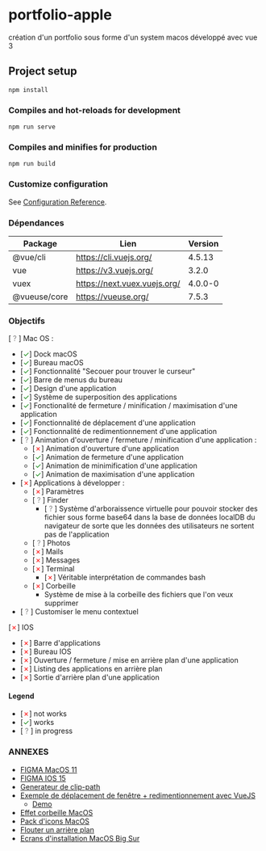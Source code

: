 # portfolio-apple
création d'un portfolio sous forme d'un system macos développé avec vue 3

## Project setup
```
npm install
```

### Compiles and hot-reloads for development
```
npm run serve
```

### Compiles and minifies for production
```
npm run build
```

### Customize configuration
See [Configuration Reference](https://cli.vuejs.org/config/).

### Dépendances

<table>
    <thead>
        <tr>
            <th>Package</th>
            <th>Lien</th>
            <th>Version</th>
        </tr>
    </thead>
    <tbody>
        <tr>
            <td>@vue/cli</td>
            <td>
                <a href="https://cli.vuejs.org/">
                    https://cli.vuejs.org/
                </a>
            </td>
            <td>4.5.13</td>
        </tr>
        <tr>
            <td>vue</td>
            <td>
                <a href="https://v3.vuejs.org/">
                    https://v3.vuejs.org/
                </a>
            </td>
            <td>3.2.0</td>
        </tr>
        <tr>
            <td>vuex</td>
            <td>
                <a href="https://next.vuex.vuejs.org/">
                    https://next.vuex.vuejs.org/
                </a>
            </td>
            <td>4.0.0-0</td>
        </tr>
        <tr>
            <td>@vueuse/core</td>
            <td>
                <a href="https://vueuse.org/">
                    https://vueuse.org/
                </a>
            </td>
            <td>7.5.3</td>
        </tr>
    </tbody>
</table>

### Objectifs

[<span style="color: gray"> ? </span>] Mac OS :
 - [<span style="color: green">&check;</span>] Dock macOS
 - [<span style="color: green">&check;</span>] Bureau macOS
 - [<span style="color: green">&check;</span>] Fonctionnalité "Secouer pour trouver le curseur"
 - [<span style="color: green">&check;</span>] Barre de menus du bureau
 - [<span style="color: green">&check;</span>] Design d'une application
 - [<span style="color: green">&check;</span>] Système de superposition des applications
 - [<span style="color: green">&check;</span>] Fonctionalité de fermeture / minification / maximisation d'une application
 - [<span style="color: green">&check;</span>] Fonctionnalité de déplacement d'une application
 - [<span style="color: green">&check;</span>] Fonctionnalité de redimentionnement d'une application
 - [<span style="color: gray"> ? </span>] Animation d'ouverture / fermeture / minification d'une application :
   - [<span style="color: red">&cross;</span>] Animation d'ouverture d'une application
   - [<span style="color: green">&check;</span>] Animation de fermeture d'une application
   - [<span style="color: green">&check;</span>] Animation de minimification d'une application
   - [<span style="color: green">&check;</span>] Animation de maximisation d'une application
 - [<span style="color: red">&cross;</span>] Applications à développer :
   - [<span style="color: red">&cross;</span>] Paramètres
   - [<span style="color: gray"> ? </span>] Finder
     - [<span style="color: gray"> ? </span>] Système d'arboraissence virtuelle pour pouvoir stocker des fichier sous forme base64 dans la base de données localDB du navigateur de sorte que les données des utilisateurs ne sortent pas de l'application
   - [<span style="color: gray"> ? </span>] Photos
   - [<span style="color: red">&cross;</span>] Mails
   - [<span style="color: red">&cross;</span>] Messages
   - [<span style="color: red">&cross;</span>] Terminal
     - [<span style="color: red">&cross;</span>] Véritable interprétation de commandes bash
   - [<span style="color: red">&cross;</span>] Corbeille
     - Système de mise à la corbeille des fichiers que l'on veux supprimer
 - [<span style="color: gray"> ? </span>] Customiser le menu contextuel

[<span style="color: red">&cross;</span>] IOS
 - [<span style="color: red">&cross;</span>] Barre d'applications
 - [<span style="color: red">&cross;</span>] Bureau IOS
 - [<span style="color: red">&cross;</span>] Ouverture / fermeture / mise en arrière plan d'une application
 - [<span style="color: red">&cross;</span>] Listing des applications en arrière plan
 - [<span style="color: red">&cross;</span>] Sortie d'arrière plan d'une application

#### **Legend**
- [<span style="color: red">&cross;</span>] not works 
- [<span style="color: green">&check;</span>] works 
- [<span style="color: gray"> ? </span>] in progress

### ANNEXES
- [FIGMA MacOS 11](https://www.figma.com/community/file/949158727443209284?preview=fullscreen)
- [FIGMA IOS 15](https://www.figma.com/community/file/984106517828363349?preview=fullscreen)
- [Generateur de clip-path](https://www.cssportal.com/css-clip-path-generator/)
- [Exemple de déplacement de fenêtre + redimentionnement avec VueJS](https://www.cssscript.com/material-macos-window-vtwindow/)
  - [Demo](https://www.cssscript.com/demo/material-macos-window-vtwindow/)
- [Effet corbeille MacOS](https://robertnyman.com/css3/css-transitions/css-transitions-mac-os-x-stacks.html)
- [Pack d'icons MacOS](https://www.macosicongallery.com/)
- [Flouter un arrière plan](https://developer.mozilla.org/fr/docs/Web/CSS/backdrop-filter)
- [Ecrans d'installation MacOS Big Sur](https://www.tech2tech.fr/comment-installer-macos-big-sur-sur-vmware/)